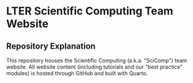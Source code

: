 
# LTER Scientific Computing Team Website

## Repository Explanation

This repository houses the Scientific Computing (a.k.a. "SciComp") team website. All website content (including tutorials and our "best practice" modules) is hosted through GitHub and built with Quarto.
